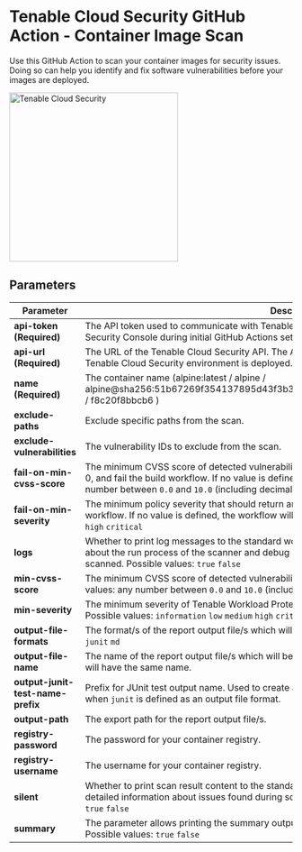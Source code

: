# Tenable Cloud Security GitHub Action - Container Image Scan

Use this GitHub Action to scan your container images for security issues. Doing so can help
you identify and fix software vulnerabilities before your images are deployed.

<img alt="Tenable Cloud Security" src="../../media/logo.svg " width="300" />

## Parameters

| Parameter                         | Description                                                                                                                                                                                                                                                           | Default       | Example                       |
|-----------------------------------|-----------------------------------------------------------------------------------------------------------------------------------------------------------------------------------------------------------------------------------------------------------------------|---------------|-------------------------------|
| **api-token** **(Required)**      | The API token used to communicate with Tenable Cloud Security. Generated in the Tenable Cloud Security Console during initial GitHub Actions setup.                                                                                                                   |               |                               |
| **api-url** **(Required)**        | The URL of the Tenable Cloud Security API. The API URL varies based on the region in which your Tenable Cloud Security environment is deployed.                                                                                                                       |               | `https://us.app.ermetic.com/` |
| **name** **(Required)**           | The container name (alpine:latest / alpine /  alpine@sha256:51b67269f354137895d43f3b3d810bfacd3945438e94dc5ac55fdac340352f48 / f8c20f8bbcb6 )                                                                                                                         |               | `alpine:latest`               |
| **exclude-paths**                 | Exclude specific paths from the scan.                                                                                                                                                                                                                                 |               | `dev/`                        |
| **exclude-vulnerabilities**       | The vulnerability IDs to exclude from the scan.                                                                                                                                                                                                                       |               | `CVE-2021-44228`              |
| **fail-on-min-cvss-score**        | The minimum CVSS score of detected vulnerabilities that should return an exit code different from 0, and fail the build workflow. If no value is defined, the workflow will not fail. Possible values: any number between `0.0` and `10.0` (including decimal points) |               | `7.8`                         |
| **fail-on-min-severity**          | The minimum policy severity that should return an exit code different from 0, and fail the build workflow. If no value is defined, the workflow will not fail. Possible values: `information` `low` `medium` `high` `critical`                                        |               | `critical`                    |
| **logs**                          | Whether to print log messages to the standard workflow output. Log messages include information about the run process of the scanner and debug information, such as the number of files/lines scanned. Possible values: `true` `false`                                | `false`       | `true`                        |
| **min-cvss-score**                | The minimum CVSS score of detected vulnerabilities that you want included in the scan. Possible values: any number between `0.0` and `10.0` (including decimal points)                                                                                                |               | `5.0`                         |
| **min-severity**                  | The minimum severity of Tenable Workload Protection policies that you want included in the scan. Possible values: `information` `low` `medium` `high` `critical`                                                                                                      | `information` | `medium`                      |
| **output-file-formats**           | The format/s of the report output file/s which will be exported. Possible values: `cyclonedx` `json` `junit` `md`                                                                                                                                                     |               | `json,csv`                    |
| **output-file-name**              | The name of the report output file/s which will be exported. If multiple formats are selected, all files will have the same name.                                                                                                                                     | `results`     | `results`                     |
| **output-junit-test-name-prefix** | Prefix for JUnit test output name. Used to create a first-level hierarchy in test results. Can be used when `junit` is defined as an output file format.                                                                                                              |               | `Scan1`                       |
| **output-path**                   | The export path for the report output file/s.                                                                                                                                                                                                                         |               | `results/`                    |
| **registry-password**             | The password for your container registry.                                                                                                                                                                                                                             |               |                               |
| **registry-username**             | The username for your container registry.                                                                                                                                                                                                                             |               |                               |
| **silent**                        | Whether to print scan result content to the standard workflow output. Scan result output contains detailed information about issues found during scanning. Independent from logs. Possible values: `true` `false`                                                     | `false`       | `true`                        |
| **summary**                       | The parameter allows printing the summary output at the end of the pipeline step execution. Possible values: `true` `false`                                                                                                                                           | `true`        | `false`                       |